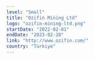 ```yaml
---
level: "Small"
title: "Ozifin Mining Ltd"
logo: "ozifin-mining-ltd.png"
startDate: "2022-02-01"
endDate: "2023-02-28"
link: "http://www.ozifin.com/"
country: "Türkiye"
---
```

